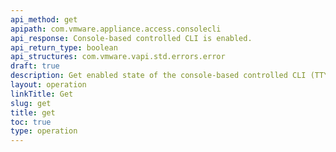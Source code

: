 ```yaml
---
api_method: get
apipath: com.vmware.appliance.access.consolecli
api_response: Console-based controlled CLI is enabled.
api_return_type: boolean
api_structures: com.vmware.vapi.std.errors.error
draft: true
description: Get enabled state of the console-based controlled CLI (TTY1).
layout: operation
linkTitle: Get
slug: get
title: get
toc: true
type: operation
---
```

